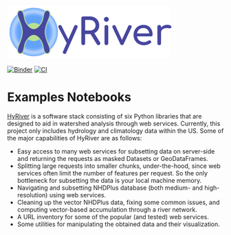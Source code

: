 [![Logo](https://raw.githubusercontent.com/cheginit/HyRiver-examples/main/notebooks/_static/hyriver_logo_text.png)](https://github.com/cheginit/HyRiver)

[![Binder](https://mybinder.org/badge_logo.svg)](https://mybinder.org/v2/gh/cheginit/hyriver-examples/HEAD)
[![CI](https://github.com/cheginit/hyriver-examples/actions/workflows/test.yml/badge.svg)](https://github.com/cheginit/hyriver-examples/actions/workflows/test.yml)

# Examples Notebooks

[HyRiver](https://hyriver.readthedocs.io) is a software stack consisting of six
Python libraries that are designed to aid in watershed analysis through web services.
Currently, this project only includes hydrology and climatology data
within the US. Some of the major capabilities of HyRiver are as follows:

* Easy access to many web services for subsetting data on server-side and returning the requests
  as masked Datasets or GeoDataFrames.
* Splitting large requests into smaller chunks, under-the-hood, since web services often limit
  the number of features per request. So the only bottleneck for subsetting the data
  is your local machine memory.
* Navigating and subsetting NHDPlus database (both medium- and high-resolution) using web services.
* Cleaning up the vector NHDPlus data, fixing some common issues, and computing vector-based
  accumulation through a river network.
* A URL inventory for some of the popular (and tested) web services.
* Some utilities for manipulating the obtained data and their visualization.
